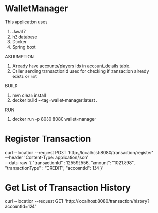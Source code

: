 # WalletManager

This application uses
1. Java17
2. h2 database
3. Docker
4. Spring boot

ASUUMPTION
1. Already have accounts/players ids in account_details table.
2. Caller sending transactionId used for checking if transaction already exists or not

BUILD
1. mvn clean install
2. docker build --tag=wallet-manager:latest .


RUN
1. docker run -p 8080:8080 wallet-manager

# Register Transaction

curl --location --request POST 'http://localhost:8080/transaction/register' \
--header 'Content-Type: application/json' \
--data-raw '{
    "transactionId" : 125592556,
    "amount": "1021.898",
    "transactionType" : "CREDIT",
    "accountId": 124
}'

# Get List of Transaction History

curl --location --request GET 'http://localhost:8080/transaction/history?accountId=124'

